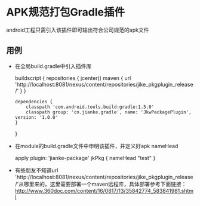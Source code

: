 # APK规范打包Gradle插件
android工程只需引入该插件即可输出符合公司规范的apk文件

## 用例
*   在全局build.gradle中引入插件库

    buildscript {
        repositories {
            jcenter()
            maven {
                url 'http://localhost:8081/nexus/content/repositories/jike_pkgplugin_release/'
            }
        }



        dependencies {
            classpath 'com.android.tools.build:gradle:1.5.0'
            classpath group: 'cn.jianke.gradle', name: 'JkwPackagePlugin', version: '1.0.0'
        }
    }

*   在module的build.gradle文件中申明该插件，并定义好apk nameHead

    apply plugin: 'jianke-package'
    jkPkg {
        nameHead "test"
    }


*   有些朋友不知道url 'http://localhost:8081/nexus/content/repositories/jike_pkgplugin_release/'从哪里来的，这里需要部署一个maven远程库，具体部署参考下面链接：
http://www.360doc.com/content/16/0817/13/35842774_583841981.shtml